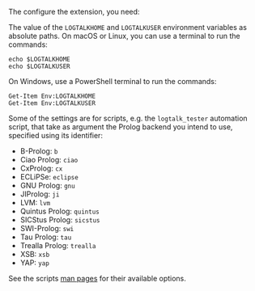 The configure the extension, you need:

The value of the `LOGTALKHOME` and `LOGTALKUSER` environment variables as absolute paths. On macOS or Linux, you can use a terminal to run the commands:

	echo $LOGTALKHOME
	echo $LOGTALKUSER

On Windows, use a PowerShell terminal to run the commands:

	Get-Item Env:LOGTALKHOME
	Get-Item Env:LOGTALKUSER

Some of the settings are for scripts, e.g. the `logtalk_tester` automation script, that take as argument the Prolog backend you intend to use, specified using its identifier:

* B-Prolog: `b`
* Ciao Prolog: `ciao`
* CxProlog: `cx`
* ECLiPSe: `eclipse`
* GNU Prolog: `gnu`
* JIProlog: `ji`
* LVM: `lvm`
* Quintus Prolog: `quintus`
* SICStus Prolog: `sicstus`
* SWI-Prolog: `swi`
* Tau Prolog: `tau`
* Trealla Prolog: `trealla`
* XSB: `xsb`
* YAP: `yap`

See the scripts [man pages](https://logtalk.org/documentation.html#man-pages) for their available options.
